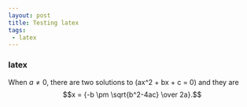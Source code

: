 ```yaml
---
layout: post
title: Testing latex
tags:
 - latex
---
```


### latex

<span>When $a \ne 0$, there are two solutions to \(ax^2 + bx + c = 0\) and they are $$x = {-b \pm \sqrt{b^2-4ac} \over 2a}.$$ </span>
